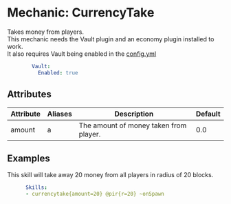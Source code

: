 Mechanic: CurrencyTake
======================

Takes money from players.  
This mechanic needs the Vault plugin and an economy plugin installed to
work.  
It also requires Vault being enabled in the [config.yml](/configuration/)
```yaml
        Vault:
          Enabled: true
```
Attributes
----------

| Attribute | Aliases | Description                            | Default |
|-----------|---------|----------------------------------------|---------|
| amount    | a       | The amount of money taken from player. | 0.0     |

  

Examples
--------
This skill will take away 20 money from all players in radius of 20 blocks.
```yaml
      Skills:
      - currencytake{amount=20} @pir{r=20} ~onSpawn
```
